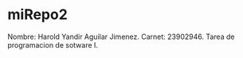 # miRepo2
Nombre: Harold Yandir Aguilar Jimenez.
Carnet: 23902946.
Tarea de programacion de sotware I.
